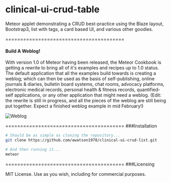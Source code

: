 clinical-ui-crud-table
================

Meteor applet demonstrating a CRUD best-practice using the Blaze layout, Bootstrap3, list with tags, a card based UI, and various other goodies.


========================================
#### Build A Weblog!
With version 1.0 of Meteor having been released, the Meteor Cookbook is getting a rewrite to bring all of it's examples and recipes up to 1.0 status.  The default application that all the examples build towards is creating a weblog; which can then be used as the basis of self-publishing, online journals & diaries, bulletin board systems, chat rooms, advocacy platforms, electronic medical records, personal health & fitness records, quantified-self applications, or any other application that might need a weblog.  (Edit:  the rewrite is still in progress, and all the pieces of the weblog are still being put together.  Expect a finished weblog example in mid February!)

![Weblog](https://raw.githubusercontent.com/awatson1978/meteor-cookbook/master/images/Weblog%20Wireframes.jpg)  


========================================
###Installation   


````sh
# Should be as simple as cloning the repository...  
git clone https://github.com/awatson1978/clinical-ui-crud-list.git

# And then running it...
meteor
````

========================================
###Licensing  


MIT License. Use as you wish, including for commercial purposes.
